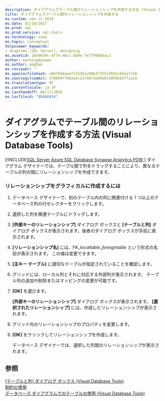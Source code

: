 ```yaml
---
description: ダイアグラムでテーブル間のリレーションシップを作成する方法 (Visual Database Tools)
title: ダイアグラムでテーブル間のリレーションシップを作成する
ms.custom: seo-lt-2019
ms.date: 01/19/2017
ms.prod: sql
ms.prod_service: sql-tools
ms.technology: ssms
ms.topic: conceptual
helpviewer_keywords:
- diagrams [SQL Server], designing
ms.assetid: 28e9630c-dff4-46cc-bb0e-fe77998b6ac2
author: markingmyname
ms.author: maghan
ms.reviewer: ''
ms.openlocfilehash: a90f644aeaf17bd51c8963f355c9932c85da7c58
ms.sourcegitcommit: e700497f962e4c2274df16d9e651059b42ff1a10
ms.translationtype: HT
ms.contentlocale: ja-JP
ms.lasthandoff: 08/17/2020
ms.locfileid: "88468434"
---
```

# <a name="create-relationships-between-tables-on-a-diagram-visual-database-tools"></a>ダイアグラムでテーブル間のリレーションシップを作成する方法 (Visual Database Tools)
[!INCLUDE[SQL Server Azure SQL Database Synapse Analytics PDW ](../../includes/applies-to-version/sql-asdb-asdbmi-asa-pdw.md)]
ダイアグラム デザイナーでは、テーブル間で列をドラッグすることにより、異なるテーブルの列の間にリレーションシップを作成できます。  
  
### <a name="to-create-a-relationship-graphically"></a>リレーションシップをグラフィカルに作成するには  
  
1.  データベース デザイナーで、別のテーブル内の列に関連付ける 1 つ以上のデータベース列の行セレクターをクリックします。  
  
2.  選択した列を関連テーブルにドラッグします。  
  
3.  **[外部キーのリレーションシップ]** ダイアログ ボックスと **[テーブルと列]** ダイアログ ボックスが表示されます。後者のダイアログ ボックスが手前に表示されます。  
  
4.  **[リレーションシップ名]** には、FK_*localtable*\_*foreigntable* という形式の名前が表示されます。 この値は変更できます。  
  
5.  **[主キー テーブル]** に適切なテーブルが指定されていることを確認します。  
  
6.  グリッドには、ローカル列とそれに対応する外部列が表示されます。 テーブル列の追加や削除またはマッピングの変更が可能です。  
  
7.  **[OK]** を選びます。  
  
    **[外部キーのリレーションシップ]** ダイアログ ボックスが表示されます。 **[選択されたリレーションシップ]** には、作成したリレーションシップが表示されます。  
  
8.  グリッド内のリレーションシップのプロパティを変更します。  
  
9. **[OK]** をクリックしてリレーションシップを作成します。  
  
    データベース デザイナーでは、選択した列間のリレーションシップが表示されます。  
  
## <a name="see-also"></a>参照  
[[テーブルと列] ダイアログ ボックス (Visual Database Tools)](../../ssms/visual-db-tools/tables-and-columns-dialog-box-visual-database-tools.md)  
[制約の使用](https://msdn.microsoft.com/637098af-2567-48f8-90f4-b41df059833e)  
[データベース ダイアグラムでのテーブルの使用 (Visual Database Tools)](../../ssms/visual-db-tools/work-with-tables-in-database-diagram-visual-database-tools.md)  
  
